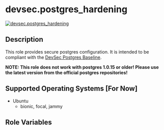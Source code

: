 # devsec.postgres_hardening

[![devsec.postgres_hardening](https://github.com/dev-sec/ansible-collection-hardening/actions/workflows/postgres_hardening.yml/badge.svg)](https://github.com/dev-sec/ansible-collection-hardening/actions/workflows/postgres_hardening.yml)

## Description

This role provides secure postgres configuration. It is intended to be compliant with the [DevSec Postgres Baseline](https://github.com/dev-sec/postgres-baseline).


**NOTE: This role does not work with postgres 1.0.15 or older! Please use the latest version from the official postgres repositories!**

<!-- BEGIN_ANSIBLE_DOCS -->

## Supported Operating Systems [For Now]
- Ubuntu
  - bionic, focal, jammy

## Role Variables
